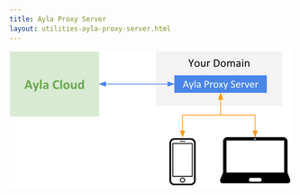 ```yaml
---
title: Ayla Proxy Server
layout: utilities-ayla-proxy-server.html
---
```


<div class="row hspace">
<div class="col-lg-7 col-md-10 col-sm-12">
<img class="img-fluid" src="ayla-proxy-server.png">
</div>
</div>
